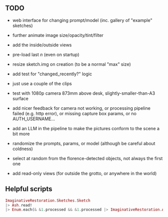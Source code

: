 ## TODO

- web interface for changing prompt/model (inc. gallery of "example" sketches)
- further animate image size/opacity/tint/filter
- add the inside/outside views
- pre-load last _n_ (even on startup)
- resize sketch.img on creation (to be a normal "max" size)

- add test for "changed_recently?" logic
- just use a couple of the clips
- test with 1080p camera 873mm above desk, slightly-smaller-than-A3 surface
- add nicer feedback for camera not working, or processing pipeline failed (e.g.
  http error), or missing capture box params, or no AUTH_USERNAME...

- add an LLM in the pipeline to make the pictures conform to the scene a bit
  more
- randomize the prompts, params, or model (although be careful about coldness)
- select at random from the florence-detected objects, not always the first one

- add read-only views (for outside the grotto, or anywhere in the world)

## Helpful scripts

```elixir
ImaginativeRestoration.Sketches.Sketch
|> Ash.read!
|> Enum.each(& &1.processed && &1.processed |> ImaginativeRestoration.AI.Utils.to_image! |> Image.write!("/tmp/ir-sketches-processed/#{&1.id}.webp"))
```
